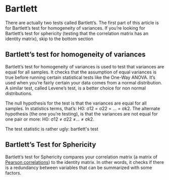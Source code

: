 # Bartlett
There are actually two tests called Bartlett’s. The first part of this article is for Bartlett’s test for homogeneity of variances. If you’re looking for Bartlett’s test for sphericity (testing that the correlation matrix has an identity matrix), skip to the bottom section

## Bartlett’s test for homogeneity of variances
Bartlett’s test for homogeneity of variances is used to test that variances are equal for all samples. It checks that the assumption of equal variances is true before running certain statistical tests like the One-Way ANOVA. It’s used when you’re fairly certain your data comes from a normal distribution. A similar test, called Levene’s test, is a better choice for non normal distributions.

The null hypothesis for the test is that the variances are equal for all samples. In statistics terms, that’s:
H0: σ12 = σ22 = … = σk2.
The alternate hypothesis (the one you’re testing), is that the variances are not equal for one pair or more:
H0: σ12 ≠ σ22 ≠… ≠ σk2.

The test statistic is rather ugly:
bartlett's test



## Bartlett’s Test for Sphericity

Bartlett’s test for Sphericity compares your correlation matrix (a matrix of [Pearson correlations](https://www.statisticshowto.datasciencecentral.com/probability-and-statistics/correlation-coefficient-formula/)) to the identity matrix. In other words, it checks if there is a redundancy between variables that can be summarized with some factors.
